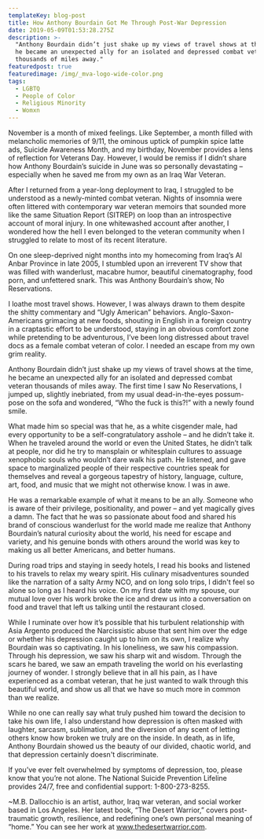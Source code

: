 ```yaml
---
templateKey: blog-post
title: How Anthony Bourdain Got Me Through Post-War Depression
date: 2019-05-09T01:53:28.275Z
description: >-
  "Anthony Bourdain didn’t just shake up my views of travel shows at the time,
  he became an unexpected ally for an isolated and depressed combat veteran
  thousands of miles away."
featuredpost: true
featuredimage: /img/_mva-logo-wide-color.png
tags:
  - LGBTQ
  - People of Color
  - Religious Minority
  - Womxn
---
```

November is a month of mixed feelings. Like September, a month filled with melancholic memories of 9/11, the ominous uptick of pumpkin spice latte ads, Suicide Awareness Month, and my birthday, November provides a lens of reflection for Veterans Day. However, I would be remiss if I didn’t share how Anthony Bourdain’s suicide in June was so personally devastating – especially when he saved me from my own as an Iraq War Veteran.

After I returned from a year-long deployment to Iraq, I struggled to be understood as a newly-minted combat veteran. Nights of insomnia were often littered with contemporary war veteran memoirs that sounded more like the same Situation Report (SITREP) on loop than an introspective account of moral injury. In one whitewashed account after another, I wondered how the hell I even belonged to the veteran community when I struggled to relate to most of its recent literature.

On one sleep-deprived night months into my homecoming from Iraq’s Al Anbar Province in late 2005, I stumbled upon an irreverent TV show that was filled with wanderlust, macabre humor, beautiful cinematography, food porn, and unfettered snark. This was Anthony Bourdain’s show, No Reservations.

I loathe most travel shows. However, I was always drawn to them despite the shitty commentary and “Ugly American” behaviors. Anglo-Saxon-Americans grimacing at new foods, shouting in English in a foreign country in a craptastic effort to be understood, staying in an obvious comfort zone while pretending to be adventurous, I’ve been long distressed about travel docs as a female combat veteran of color. I needed an escape from my own grim reality.

Anthony Bourdain didn’t just shake up my views of travel shows at the time, he became an unexpected ally for an isolated and depressed combat veteran thousands of miles away. The first time I saw No Reservations, I jumped up, slightly inebriated, from my usual dead-in-the-eyes possum-pose on the sofa and wondered, “Who the fuck is this?!” with a newly found smile.

What made him so special was that he, as a white cisgender male, had every opportunity to be a self-congratulatory asshole – and he didn’t take it. When he traveled around the world or even the United States, he didn’t talk at people, nor did he try to mansplain or whitesplain cultures to assuage xenophobic souls who wouldn’t dare walk his path. He listened, and gave space to marginalized people of their respective countries speak for themselves and reveal a gorgeous tapestry of history, language, culture, art, food, and music that we might not otherwise know. I was in awe.

He was a remarkable example of what it means to be an ally. Someone who is aware of their privilege, positionality, and power – and yet magically gives a damn. The fact that he was so passionate about food and shared his brand of conscious wanderlust for the world made me realize that Anthony Bourdain’s natural curiosity about the world, his need for escape and variety, and his genuine bonds with others around the world was key to making us all better Americans, and better humans.

During road trips and staying in seedy hotels, I read his books and listened to his travels to relax my weary spirit. His culinary misadventures sounded like the narration of a salty Army NCO, and on long solo trips, I didn't feel so alone so long as I heard his voice. On my first date with my spouse, our mutual love over his work broke the ice and drew us into a conversation on food and travel that left us talking until the restaurant closed.

While I ruminate over how it’s possible that his turbulent relationship with Asia Argento produced the Narcissistic abuse that sent him over the edge or whether his depression caught up to him on its own, I realize why Bourdain was so captivating. In his loneliness, we saw his compassion. Through his depression, we saw his sharp wit and wisdom. Through the scars he bared, we saw an empath traveling the world on his everlasting journey of wonder. I strongly believe that in all his pain, as I have experienced as a combat veteran, that he just wanted to walk through this beautiful world, and show us all that we have so much more in common than we realize.

While no one can really say what truly pushed him toward the decision to take his own life, I also understand how depression is often masked with laughter, sarcasm, sublimation, and the diversion of any scent of letting others know how broken we truly are on the inside. In death, as in life, Anthony Bourdain showed us the beauty of our divided, chaotic world, and that depression certainly doesn't discriminate.

If you’ve ever felt overwhelmed by symptoms of depression, too, please know that you’re not alone. The National Suicide Prevention Lifeline provides 24/7, free and confidential support: 1-800-273-8255.



~M.B. Dallocchio is an artist, author, Iraq war veteran, and social worker based in Los Angeles. Her latest book, “The Desert Warrior,” covers post-traumatic growth, resilience, and redefining one’s own personal meaning of “home.” You can see her work at www.thedesertwarrior.com.
